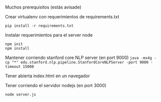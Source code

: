 Muchos prerequisitos (estàs avisade)

Crear virtualenv con requerimientos de requirements.txt

`
pip install -r requirements.txt
`

Instalar requerimientos para el server node
```
npm init
npm install
```



Mantener corriendo stanford core NLP  server (en port 9000)
`
java -mx4g -cp "*" edu.stanford.nlp.pipeline.StanfordCoreNLPServer -port 9000 -timeout 15000
` 

Tener abierta index.html en un navegador


Tener corriendo el servidor nodejs (en port 3000)

`node server.js`
